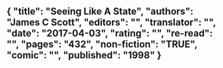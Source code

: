 {
 "title": "Seeing Like A State",
 "authors": "James C Scott",
 "editors": "",
 "translator": "",
 "date": "2017-04-03",
 "rating": "",
 "re-read": "",
 "pages": "432",
 "non-fiction": "TRUE",
 "comic": "",
 "published": "1998"
}
---

